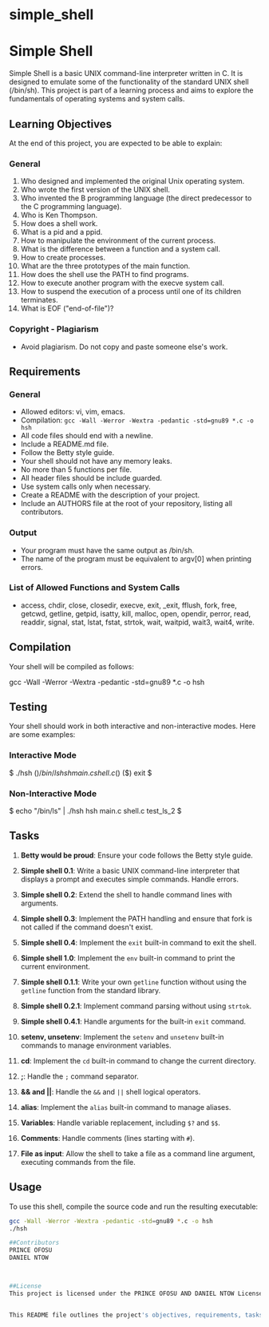 # simple_shell
# Simple Shell

Simple Shell is a basic UNIX command-line interpreter written in C. It is designed to emulate some of the functionality of the standard UNIX shell (/bin/sh). This project is part of a learning process and aims to explore the fundamentals of operating systems and system calls.

## Learning Objectives

At the end of this project, you are expected to be able to explain:

### General
1. Who designed and implemented the original Unix operating system.
2. Who wrote the first version of the UNIX shell.
3. Who invented the B programming language (the direct predecessor to the C programming language).
4. Who is Ken Thompson.
5. How does a shell work.
6. What is a pid and a ppid.
7. How to manipulate the environment of the current process.
8. What is the difference between a function and a system call.
9. How to create processes.
10. What are the three prototypes of the main function.
11. How does the shell use the PATH to find programs.
12. How to execute another program with the execve system call.
13. How to suspend the execution of a process until one of its children terminates.
14. What is EOF ("end-of-file")?

### Copyright - Plagiarism
- Avoid plagiarism. Do not copy and paste someone else's work.

## Requirements

### General
- Allowed editors: vi, vim, emacs.
- Compilation: `gcc -Wall -Werror -Wextra -pedantic -std=gnu89 *.c -o hsh`
- All code files should end with a newline.
- Include a README.md file.
- Follow the Betty style guide.
- Your shell should not have any memory leaks.
- No more than 5 functions per file.
- All header files should be include guarded.
- Use system calls only when necessary.
- Create a README with the description of your project.
- Include an AUTHORS file at the root of your repository, listing all contributors.

### Output
- Your program must have the same output as /bin/sh.
- The name of the program must be equivalent to argv[0] when printing errors.

### List of Allowed Functions and System Calls
- access, chdir, close, closedir, execve, exit, _exit, fflush, fork, free, getcwd, getline, getpid, isatty, kill, malloc, open, opendir, perror, read, readdir, signal, stat, lstat, fstat, strtok, wait, waitpid, wait3, wait4, write.

## Compilation

Your shell will be compiled as follows:

gcc -Wall -Werror -Wextra -pedantic -std=gnu89 *.c -o hsh


## Testing

Your shell should work in both interactive and non-interactive modes. Here are some examples:

### Interactive Mode
$ ./hsh
($) /bin/ls
hsh main.c shell.c
($)
($) exit
$

### Non-Interactive Mode
$ echo "/bin/ls" | ./hsh
hsh main.c shell.c test_ls_2
$


## Tasks

1. **Betty would be proud**: Ensure your code follows the Betty style guide.

2. **Simple shell 0.1**: Write a basic UNIX command-line interpreter that displays a prompt and executes simple commands. Handle errors.

3. **Simple shell 0.2**: Extend the shell to handle command lines with arguments.

4. **Simple shell 0.3**: Implement the PATH handling and ensure that fork is not called if the command doesn't exist.

5. **Simple shell 0.4**: Implement the `exit` built-in command to exit the shell.

6. **Simple shell 1.0**: Implement the `env` built-in command to print the current environment.

7. **Simple shell 0.1.1**: Write your own `getline` function without using the `getline` function from the standard library.

8.  **Simple shell 0.2.1**: Implement command parsing without using `strtok`.

9. **Simple shell 0.4.1**: Handle arguments for the built-in `exit` command.

10. **setenv, unsetenv**: Implement the `setenv` and `unsetenv` built-in commands to manage environment variables.

11. **cd**: Implement the `cd` built-in command to change the current directory.

12. **;**: Handle the `;` command separator.

13. **&& and ||**: Handle the `&&` and `||` shell logical operators.

14. **alias**: Implement the `alias` built-in command to manage aliases.

15. **Variables**: Handle variable replacement, including `$?` and `$$`.

16. **Comments**: Handle comments (lines starting with `#`).

17. **File as input**: Allow the shell to take a file as a command line argument, executing commands from the file.

## Usage

To use this shell, compile the source code and run the resulting executable:

```bash
gcc -Wall -Werror -Wextra -pedantic -std=gnu89 *.c -o hsh
./hsh

##Contributors
PRINCE OFOSU
DANIEL NTOW 



##License
This project is licensed under the PRINCE OFOSU AND DANIEL NTOW License - see the LICENSE.md file for details.


This README file outlines the project's objectives, requirements, tasks, and usage instructions, making it a comprehensive guide for anyone interested in your simple shell project.
